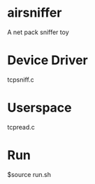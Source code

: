 # airsniffer
A net pack sniffer toy

# Device Driver
tcpsniff.c

# Userspace
tcpread.c

# Run
$source run.sh
